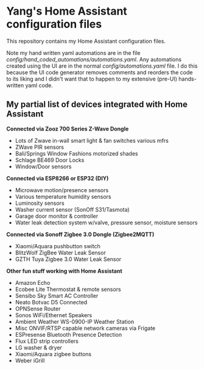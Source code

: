 # Yang's Home Assistant configuration files

This repository contains my Home Assistant configuration files.

Note my hand written yaml automations are in the file *config/hand_coded_automations/automations.yaml*.  Any automations created using the UI are in the normal *config/automations.yaml* file.  I do this because the UI code generator removes comments and reorders the code to its liking and I didn't want that to happen to my extensive (pre-UI) hands-written yaml code.

## My partial list of devices integrated with Home Assistant

**Connected via Zooz 700 Series Z-Wave Dongle**
- Lots of Zwave in-wall smart light & fan switches various mfrs
- ZWave PIR sensors
- Bali/Springs Window Fashions motorized shades
- Schlage BE469 Door Locks
- Window/Door sensors 

**Connected via ESP8266 or ESP32 (DIY)**
- Microwave motion/presence sensors
- Various temperature humidity sensors 
- Luminosity sensors
- Washer current sensor (SonOff S31/Tasmota)
- Garage door monitor & controller
- Water leak detection system w/valve, pressure sensor, moisture sensors

**Connected via Sonoff Zigbee 3.0 Dongle (Zigbee2MQTT)**
- Xiaomi/Aquara pushbutton switch
- BlitzWolf ZigBee Water Leak Sensor
- GZTH Tuya Zigbee 3.0 Water Leak Sensor

**Other fun stuff working with Home Assistant**
- Amazon Echo
- Ecobee Lite Thermostat & remote sensors
- Sensibo Sky Smart AC Controller
- Neato Botvac D5 Connected
- OPNSense Router
- Sonos WiFi/Ethernet Speakers
- Ambient Weather WS-0900-IP Weather Station
- Misc ONVIF/RTSP capable network cameras via Frigate
- ESPresense Bluetooth Presence Detection
- Flux LED strip controllers
- LG washer & dryer
- Xiaomi/Aquara zigbee buttons
- Weber iGrill